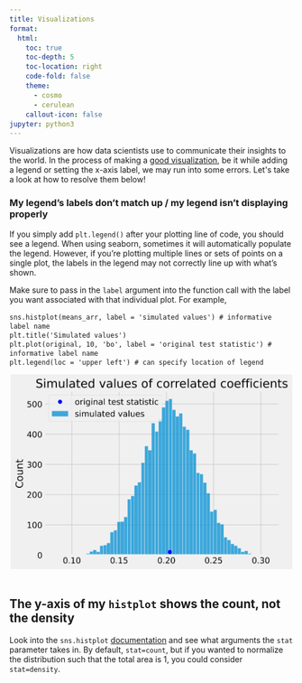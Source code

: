 ```yaml
---
title: Visualizations
format:
  html:
    toc: true
    toc-depth: 5
    toc-location: right
    code-fold: false
    theme:
      - cosmo
      - cerulean
    callout-icon: false
jupyter: python3
---
```


Visualizations are how data scientists use to communicate their insights to the world. In the process of making a [good visualization](https://ds100.org/course-notes/visualization_2/visualization_2.html#harnessing-context), be it while adding a legend or setting the x-axis label, we may run into some errors. Let's take a look at how to resolve them below!


### My legend’s labels don’t match up / my legend isn’t displaying properly

If you simply add `plt.legend()` after your plotting line of code, you should see a legend. When using seaborn, sometimes it will automatically populate the legend. However, if you’re plotting multiple lines or sets of points on a single plot, the labels in the legend may not correctly line up with what’s shown. 

Make sure to pass in the `label` argument into the function call with the label you want associated with that individual plot. For example, 

```
sns.histplot(means_arr, label = 'simulated values') # informative label name
plt.title('Simulated values') 
plt.plot(original, 10, 'bo', label = 'original test statistic') # informative label name
plt.legend(loc = 'upper left') # can specify location of legend
```
<center><img src = "example_label_plot.png" width = "500"></img></a></center>
<br>

## The y-axis of my `histplot` shows the count, not the density

Look into the `sns.histplot` [documentation](https://seaborn.pydata.org/generated/seaborn.histplot.html) and see what arguments the `stat` parameter takes in. By default, `stat=count`, but if you wanted to normalize the distribution such that the total area is 1, you could consider `stat=density`.


